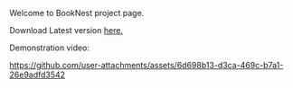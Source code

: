 Welcome to BookNest project page.

Download Latest version [here.](https://github.com/karakayahamza/btk-hackathon/blob/tr_language_branch/BookNest.apk)



Demonstration video:



https://github.com/user-attachments/assets/6d698b13-d3ca-469c-b7a1-26e9adfd3542

